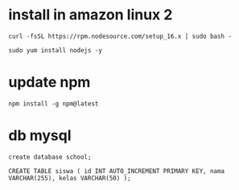 # install in amazon linux 2
`curl -fsSL https://rpm.nodesource.com/setup_16.x | sudo bash -`

`sudo yum install nodejs -y`
# update npm
`npm install -g npm@latest`


# db mysql
`create database school;`


`CREATE TABLE siswa (
    id INT AUTO_INCREMENT PRIMARY KEY,
    nama VARCHAR(255),
    kelas VARCHAR(50)
);`
